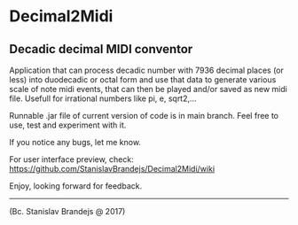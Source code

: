 # Decimal2Midi


Decadic decimal MIDI conventor
----------------------------------------
Application that can process decadic number with 7936 decimal places (or less) into duodecadic or octal form and use that data to generate various scale of note midi events, that can then be played and/or saved as new midi file. 
Usefull for irrational numbers like pi, e, sqrt2,...

Runnable .jar file of current version of code is in main branch. Feel free to use, test and experiment with it. 

If you notice any bugs, let me know.

For user interface preview, check: https://github.com/StanislavBrandejs/Decimal2Midi/wiki 


Enjoy, looking forward for feedback. 


----------------------------------------
(Bc. Stanislav Brandejs @ 2017)
